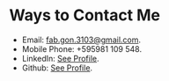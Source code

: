 # Ways to Contact Me

* Email: <a href="mailto:fab.gon.3103@gmail.com">fab.gon.3103@gmail.com</a>.
* Mobile Phone: +595981 109 548.
* LinkedIn: <a href="www.linkedin.com/in/fabio-antonio-gonzález-sosa-70063a5b">See Profile</a>.
* Github: <a href="https://github.com/fabiuxx">See Profile</a>.